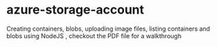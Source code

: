 # azure-storage-account
Creating containers, blobs, uploading image files, listing  containers and blobs using NodeJS , checkout the PDF file for a walkthrough

